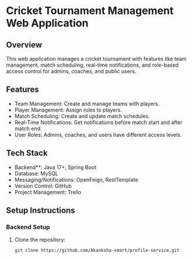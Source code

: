# Cricket Tournament Management Web Application

## Overview
This web application manages a cricket tournament with features like team management, match scheduling, real-time notifications, and role-based access control for admins, coaches, and public users.

## Features
- Team Management: Create and manage teams with players. 
- Player Management: Assign roles to players.
- Match Scheduling: Create and update match schedules.
- Real-Time Notifications: Get notifications before match start and after match end.
- User Roles: Admins, coaches, and users have different access levels.

## Tech Stack
- Backend**: Java 17+, Spring Boot
- Database: MySQL
- Messaging/Notifications: OpenFeign, RestTemplate
- Version Control: GitHub
- Project Management: Trello

## Setup Instructions

### Backend Setup
1. Clone the repository:
   ```bash
   git clone https://github.com/Akanksha-smart/profile-service.git
   

